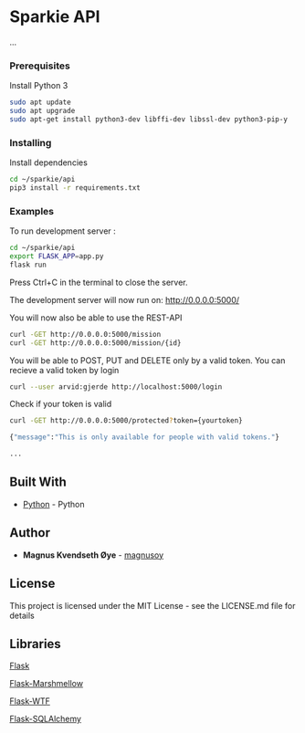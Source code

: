 # Sparkie API
...



### Prerequisites

Install Python 3
```bash
sudo apt update
sudo apt upgrade
sudo apt-get install python3-dev libffi-dev libssl-dev python3-pip-y
```

### Installing


Install dependencies
```bash
cd ~/sparkie/api
pip3 install -r requirements.txt
```

### Examples

To run development server :
```bash
cd ~/sparkie/api
export FLASK_APP=app.py
flask run
```

Press Ctrl+C in the terminal to close the server.

The development server will now run on: http://0.0.0.0:5000/


You will now also be able to use the REST-API
```bash
curl -GET http://0.0.0.0:5000/mission
curl -GET http://0.0.0.0:5000/mission/{id}
```

You will be able to POST, PUT and DELETE only by a valid token.
You can recieve a valid token by login

```bash
curl --user arvid:gjerde http://localhost:5000/login
```


Check if your token is valid
```bash
curl -GET http://0.0.0.0:5000/protected?token={yourtoken}

{"message":"This is only available for people with valid tokens."}
```


```bash
...
```


## Built With

* [Python](https://www.python.org/) - Python


## Author

* **Magnus Kvendseth Øye** - [magnusoy](https://github.com/magnusoy)


## License

This project is licensed under the MIT License - see the LICENSE.md file for details


## Libraries

[Flask](http://flask.pocoo.org/)

[Flask-Marshmellow](https://flask-marshmallow.readthedocs.io/en/latest/)

[Flask-WTF](https://flask-wtf.readthedocs.io/en/stable/)

[Flask-SQLAlchemy](http://flask-sqlalchemy.pocoo.org/2.3/)

